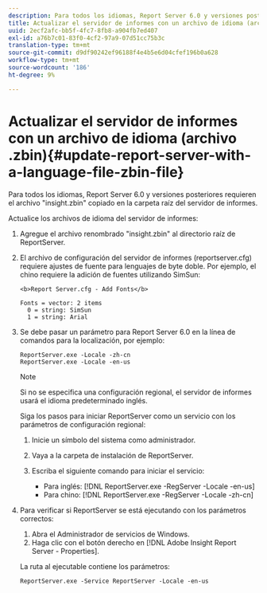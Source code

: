 ```yaml
---
description: Para todos los idiomas, Report Server 6.0 y versiones posteriores requieren el archivo "insight.zbin" copiado en la carpeta raíz del servidor de informes.
title: Actualizar el servidor de informes con un archivo de idioma (archivo .zbin)
uuid: 2ecf2afc-bb5f-4fc7-8fb8-a904fb7ed407
exl-id: a76b7c01-83f0-4cf2-97a9-07d51cc75b3c
translation-type: tm+mt
source-git-commit: d9df90242ef96188f4e4b5e6d04cfef196b0a628
workflow-type: tm+mt
source-wordcount: '186'
ht-degree: 9%

---
```


# Actualizar el servidor de informes con un archivo de idioma (archivo .zbin){#update-report-server-with-a-language-file-zbin-file}

Para todos los idiomas, Report Server 6.0 y versiones posteriores requieren el archivo &quot;insight.zbin&quot; copiado en la carpeta raíz del servidor de informes.

Actualice los archivos de idioma del servidor de informes:

1. Agregue el archivo renombrado &quot;insight.zbin&quot; al directorio raíz de ReportServer.
1. El archivo de configuración del servidor de informes (reportserver.cfg) requiere ajustes de fuente para lenguajes de byte doble. Por ejemplo, el chino requiere la adición de fuentes utilizando SimSun:

   ```
   <b>Report Server.cfg - Add Fonts</b> 
   
   Fonts = vector: 2 items 
     0 = string: SimSun 
     1 = string: Arial
   ```

1. Se debe pasar un parámetro para Report Server 6.0 en la línea de comandos para la localización, por ejemplo:

   ```
   ReportServer.exe -Locale -zh-cn 
   ReportServer.exe -Locale -en-us
   ```

   >[!NOTE]
   >
   >Si no se especifica una configuración regional, el servidor de informes usará el idioma predeterminado inglés.

   Siga los pasos para iniciar ReportServer como un servicio con los parámetros de configuración regional:

   1. Inicie un símbolo del sistema como administrador.
   1. Vaya a la carpeta de instalación de ReportServer.
   1. Escriba el siguiente comando para iniciar el servicio:

      * Para inglés: [!DNL ReportServer.exe -RegServer -Locale -en-us]
      * Para chino: [!DNL ReportServer.exe -RegServer -Locale -zh-cn]

1. Para verificar si ReportServer se está ejecutando con los parámetros correctos:

   1. Abra el Administrador de servicios de Windows.
   1. Haga clic con el botón derecho en [!DNL Adobe Insight Report Server - Properties].

   La ruta al ejecutable contiene los parámetros:

   ```
   ReportServer.exe -Service ReportServer -Locale -en-us
   ```
